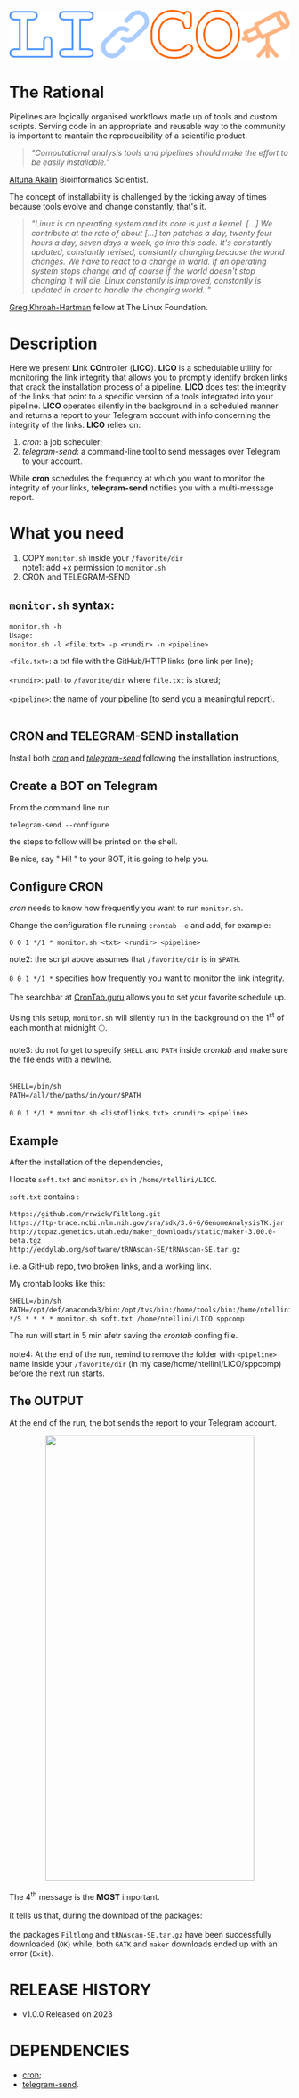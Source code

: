 <p align="center" >
<img src="https://github.com/nicolo-tellini/LICO/blob/main/lico3.png">
<p/>

# The Rational

Pipelines are logically organised workflows made up of tools and custom scripts. Serving code in an appropriate and reusable way to the community is important to mantain the reproducibility of a scientific product. 
> *"Computational analysis tools and pipelines should make the effort to be easily installable."* 

[Altuna Akalin](https://towardsdatascience.com/scientific-data-analysis-pipelines-and-reproducibility-75ff9df5b4c5) Bioinformatics Scientist.

The concept of installability is challenged by the ticking away of times because tools evolve and change constantly, that's it. 

> *"Linux is an operating system and its core is just a kernel. [...] We contribute at the rate of about [...] ten patches a day, twenty four hours a day, seven days a week, go into this code. It's constantly updated, constantly revised, constantly changing because the world changes. We have to react to a change in world. If an operating system stops change and of course if the world doesn't stop changing it will die. Linux constantly is improved, constantly is updated in order to handle the changing world.
"* 

[Greg Khroah-Hartman](https://en.wikipedia.org/wiki/Greg_Kroah-Hartman) fellow at The Linux Foundation.

# Description

Here we present **LI**nk **CO**ntroller (**LICO**).
**LICO** is a schedulable utility for monitoring the link integrity that allows you to promptly identify broken links that crack the installation process of a pipeline.
**LICO** does test the integrity of the links that point to a specific version of a tools integrated into your pipeline. 
**LICO** operates silently in the background in a scheduled manner and returns a report to your Telegram account with info concerning the integrity of the links.
**LICO** relies on:

1) *cron*: a job scheduler;
2) *telegram-send*: a command-line tool to send messages over Telegram to your account.

While **cron** schedules the frequency at which you want to monitor the integrity of your links, **telegram-send** notifies you with a multi-message report.

# What you need

1. COPY ```monitor.sh``` inside your ```/favorite/dir ```<br>
note1: add +x permission to ```monitor.sh ```
2. CRON and TELEGRAM-SEND

## ```monitor.sh``` syntax:<br>

```
monitor.sh -h
Usage:
monitor.sh -l <file.txt> -p <rundir> -n <pipeline>
```

```<file.txt>```: a txt file with the GitHub/HTTP links (one link per line);<br>
<br>
```<rundir>```: path to ```/favorite/dir``` where ```file.txt``` is stored;<br>
<br>
```<pipeline>```: the name of your pipeline (to send you a meaningful report).<br>
<br>

## CRON and TELEGRAM-SEND installation
Install both [*cron*](https://www.digitalocean.com/community/tutorials/how-to-use-cron-to-automate-tasks-ubuntu-1804) and [*telegram-send*](https://pypi.org/project/telegram-send/) following the installation instructions,

## Create a BOT on Telegram
From the command line run 
  ```
telegram-send --configure
  ```
the steps to follow will be printed on the shell.

Be nice, say " Hi! " to your BOT, it is going to help you.

## Configure CRON
*cron* needs to know how frequently you want to run ```monitor.sh```.

Change the configuration file running ```crontab -e``` and add, for example:

```
0 0 1 */1 * monitor.sh <txt> <rundir> <pipeline>
```
note2: the script above assumes that ```/favorite/dir``` is in ```$PATH```.<br>
<br>
 ```0 0 1 */1 *``` specifies how frequently you want to monitor the link integrity. <br>
<br>
The searchbar at [CronTab.guru](https://crontab.guru/) allows you to set your favorite schedule up.<br>
<br>
Using this setup, ```monitor.sh``` will silently run in the background on the 1<sup>st</sup> of each month at midnight 🌕.<br>
<br>
note3: do not forget to specify ```SHELL``` and ```PATH``` inside *crontab* and make sure the file ends with a newline.<br>
<br>

 ```
SHELL=/bin/sh
PATH=/all/the/paths/in/your/$PATH

0 0 1 */1 * monitor.sh <listoflinks.txt> <rundir> <pipeline>

 ```
 
## Example

After the installation of the dependencies,

I locate  ```soft.txt``` and  ```monitor.sh``` in  ```/home/ntellini/LICO```.

 ```soft.txt``` contains :
```
https://github.com/rrwick/Filtlong.git
https://ftp-trace.ncbi.nlm.nih.gov/sra/sdk/3.6-6/GenomeAnalysisTK.jar
http://topaz.genetics.utah.edu/maker_downloads/static/maker-3.00.0-beta.tgz
http://eddylab.org/software/tRNAscan-SE/tRNAscan-SE.tar.gz
```
i.e. a GitHub repo, two broken links, and a working link.

My crontab looks like this:

```
SHELL=/bin/sh
PATH=/opt/def/anaconda3/bin:/opt/tvs/bin:/home/tools/bin:/home/ntellini/.local/bin:/usr/local/bin:/usr/bin:/bin:/usr/lib/mit/sbin:/snap/bin:/home/ntellini/LICO
*/5 * * * * monitor.sh soft.txt /home/ntellini/LICO sppcomp

```
The run will start in 5 min afetr saving the *crontab* confing file. <br>
<br>
note4: At the end of the run, remind to remove the folder with ```<pipeline>``` name inside your ```/favorite/dir``` (in my case/home/ntellini/LICO/sppcomp) before the next run starts. 

## The OUTPUT

At the end of the run, the bot sends the report to your Telegram account.

<p align="center" >
<img src="https://github.com/nicolo-tellini/LICO/blob/main/LICO_OK.png" width="375" height="800">
<p/>
  
The 4<sup>th</sup> message is the **MOST** important.<br>
 <br>
It tells us that, during the download of the packages: <br>
<br>
the packages ```Filtlong``` and  ```tRNAscan-SE.tar.gz``` have been successfully downloaded (```OK```) while, both ```GATK``` and ```maker``` downloads ended up with an error (```Exit```).

# RELEASE HISTORY

* v1.0.0 Released on 2023

# DEPENDENCIES

* [cron](https://packages.ubuntu.com/search?keywords=cron);
* [telegram-send](https://pypi.org/project/telegram-send/).
